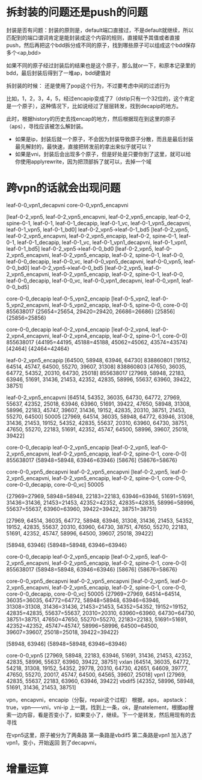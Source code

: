 # 拆封装的问题还是push的问题
封装是否有问题：封装的原则是，default端口直接过，不是default就继续，所以匹配到的端口谓词肯定是能封装成这个内容的规则，直接赋予其值或者直接push，然后再把这个bdd拆分成不同的原子，找到哪些原子可以组成这个bdd保存多个<ap,bdd>

如果不同的原子经过封装后的结果也是这个原子，那么就or一下，和原本记录里的bdd，最后封装后得到了一堆ap，bdd键值对


拆封装的时候：
还是使用了pop这个行为，不过要考虑中间的过滤行为

比如，1，2，3，4，5，经过encapip变成了7（dstip只有一个32位的，这个肯定是一个原子），这种情况下，比如说经过了层层转发，找到decapip的地方。

此时，根据history的历史去找encap的地方，然后根据现在到这里的原子（aps），寻找应该被怎么解封装。

- 如果是ip，封装后就一个原子，不会因为封装导致原子分散，而且是最后封装最先解封的，最快速，直接把转发前的拿出来似乎就可以？
- 如果是vni，封装后会出现多个原子，但是好处是只要你到了这里，就可以给你使用applyrewrite，因为把顶部拆了就可以，去掉一个域


# 跨vpn的话就会出现问题

leaf-0-0_vpn1_decapvni
core-0-0_vpn5_encapvni

[leaf-0-2_vpn5, leaf-0-2_vpn5_encapvni, leaf-0-2_vpn5_encapip, leaf-0-2, spine-0-1, leaf-0-1, leaf-0-1_decapip, leaf-0-1_vc, leaf-0-1_vpn5_decapvni, leaf-0-1_vpn5, leaf-0-1_bd0]
leaf-0-2_vpn5->leaf-0-1_bd5
[leaf-0-2_vpn5, leaf-0-2_vpn5_encapvni, leaf-0-2_vpn5_encapip, leaf-0-2, spine-0-1, leaf-0-1, leaf-0-1_decapip, leaf-0-1_vc, leaf-0-1_vpn1_decapvni, leaf-0-1_vpn1, leaf-0-1_bd5]
leaf-0-2_vpn5->leaf-0-0_bd0
[leaf-0-2_vpn5, leaf-0-2_vpn5_encapvni, leaf-0-2_vpn5_encapip, leaf-0-2, spine-0-1, leaf-0-0, leaf-0-0_decapip, leaf-0-0_vc, leaf-0-0_vpn5_decapvni, leaf-0-0_vpn5, leaf-0-0_bd0]
leaf-0-2_vpn5->leaf-0-0_bd5
[leaf-0-2_vpn5, leaf-0-2_vpn5_encapvni, leaf-0-2_vpn5_encapip, leaf-0-2, spine-0-1, leaf-0-0, leaf-0-0_decapip, leaf-0-0_vc, leaf-0-0_vpn1_decapvni, leaf-0-0_vpn1, leaf-0-0_bd5]










core-0-0_decapip
leaf-0-5_vpn2_encapip
[leaf-0-5_vpn2, leaf-0-5_vpn2_encapvni, leaf-0-5_vpn2_encapip, leaf-0-5, spine-0-0, core-0-0]
855638017
{25654=25654, 29420=29420, 26686=26686}
[25856]
{25856=25856}


core-0-0_decapip
leaf-0-2_vpn4_encapip
[leaf-0-2_vpn4, leaf-0-2_vpn4_encapvni, leaf-0-2_vpn4_encapip, leaf-0-2, spine-0-1, core-0-0]
855638017
{44195=44195, 45188=45188, 45062=45062, 43574=43574}
[42464]
{42464=42464}

leaf-0-2_vpn5_encapip
[64500, 58948, 63946, 64730]
838860801
[19152, 64514, 45747, 64500, 55270, 39607, 31308]
838860803
[47650, 36035, 64772, 54352, 20310, 64730, 25018]
855638017
[27969, 58948, 22183, 63946, 51691, 31436, 21453, 42352, 42835, 58996, 55637, 63960, 39422, 38751]



leaf-0-2_vpn5_encapvni
[64514, 54352, 36035, 64730, 64772, 27969, 55637, 42352, 25018, 63946, 63960, 51691, 39422, 47650, 58948, 31308, 58996, 22183, 45747, 39607, 31436, 19152, 42835, 20310, 38751, 21453, 55270, 64500]
50005
[27969, 64514, 36035, 58948, 64772, 63946, 31308, 31436, 21453, 19152, 54352, 42835, 55637, 20310, 63960, 64730, 38751, 47650, 55270, 22183, 51691, 42352, 45747, 64500, 58996, 39607, 25018, 39422]




core-0-0_decapip
leaf-0-2_vpn5_encapip
[leaf-0-2_vpn5, leaf-0-2_vpn5_encapvni, leaf-0-2_vpn5_encapip, leaf-0-2, spine-0-1, core-0-0]
855638017
{58948=58948, 63946=63946}
[58676]
{58676=58676}

core-0-0_vpn5_decapvni
leaf-0-2_vpn5_encapvni
[leaf-0-2_vpn5, leaf-0-2_vpn5_encapvni, leaf-0-2_vpn5_encapip, leaf-0-2, spine-0-1, core-0-0, core-0-0_decapip, core-0-0_vc]
50005

{27969=27969, 58948=58948, 22183=22183, 63946=63946, 51691=51691, 31436=31436, 21453=21453, 42352=42352, 42835=42835, 58996=58996, 55637=55637, 63960=63960, 39422=39422, 38751=38751}

[27969, 64514, 36035, 64772, 58948, 63946, 31308, 
31436, 21453, 54352, 19152, 42835, 55637, 20310, 
63960, 64730, 38751, 47650, 55270, 22183, 51691, 
42352, 45747, 58996, 64500, 39607, 25018, 39422]

[58948, 63946]
{58948=58948, 63946=63946}


core-0-0_decapip
leaf-0-2_vpn5_encapip
[leaf-0-2_vpn5, leaf-0-2_vpn5_encapvni, leaf-0-2_vpn5_encapip, leaf-0-2, spine-0-1, core-0-0]
855638017
{58948=58948, 63946=63946}
[58676]
{58676=58676}

core-0-0_vpn5_decapvni
leaf-0-2_vpn5_encapvni
[leaf-0-2_vpn5, leaf-0-2_vpn5_encapvni, leaf-0-2_vpn5_encapip, leaf-0-2, spine-0-1, core-0-0, core-0-0_decapip, core-0-0_vc]
50005
{27969=27969, 64514=64514, 36035=36035, 64772=64772, 58948=58948, 63946=63946, 31308=31308, 
31436=31436, 21453=21453, 54352=54352, 19152=19152, 42835=42835, 55637=55637, 20310=20310,
63960=63960, 64730=64730, 38751=38751, 47650=47650, 55270=55270, 22183=22183, 51691=51691, 
42352=42352, 45747=45747, 58996=58996, 64500=64500, 39607=39607, 25018=25018, 39422=39422}

[58948, 63946]
{58948=58948, 63946=63946}

core-0-0_vpn5
[27969, 58948, 22183, 63946, 51691, 31436, 21453, 42352, 42835, 58996, 55637, 63960, 39422, 38751]
vxlan
[64514, 36035, 64772, 54218, 31308, 19152, 54352, 29778, 20310, 64730, 42651, 64609, 39777, 47650, 55270, 20017, 45747, 64500, 64565, 39607, 25018]
vpn1
[27969, 42835, 55637, 22183, 63960, 63946, 39422]
vbdif5
[42352, 58996, 58948, 51691, 31436, 21453, 38751]


vpn，encapvni，encapip（分裂，repair这个过程）
根据，aps，
apstack：true，vpn——vni，vni-ip
上一跳，找到上一条，ok，是natelement，根据ap搜索一边内容，看是否变小了，如果变小了，继续。下一个是转发，然后用现有的去寻找



在vpn5这里，原子被分为了两条路
第一条路是vbdif5
第二条路是vpn1
加入选了vpn1，变小，开始返回
到了decapvni，
# 增量运算

